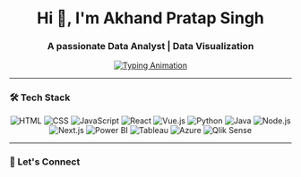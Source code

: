 <h1 align="center">Hi 👋, I'm Akhand Pratap Singh</h1>
<h3 align="center">A passionate Data Analyst | Data Visualization</h3>

<p align="center">
  <a href="https://github.com/AkhandPratapSingh">
    <img src="https://readme-typing-svg.demolab.com?font=Fira+Code&pause=1000&color=00FF00&center=true&vCenter=true&width=500&lines=Frontend+Developer;Software+Developer;A+Passionate+Data+Analyst;Problem+Solver" alt="Typing Animation" />
  </a>
</p>

---

### 🛠️ Tech Stack

<p align="center">
  <img src="https://img.shields.io/badge/HTML5-E34F26?style=for-the-badge&logo=html5&logoColor=white" alt="HTML" />
  <img src="https://img.shields.io/badge/CSS3-1572B6?style=for-the-badge&logo=css3&logoColor=white" alt="CSS" />
  <img src="https://img.shields.io/badge/JavaScript-F7DF1E?style=for-the-badge&logo=javascript&logoColor=black" alt="JavaScript" />
  <img src="https://img.shields.io/badge/React-20232A?style=for-the-badge&logo=react&logoColor=61DAFB" alt="React" />
  <img src="https://img.shields.io/badge/Vue.js-35495E?style=for-the-badge&logo=vue.js&logoColor=4FC08D" alt="Vue.js" />
  <img src="https://img.shields.io/badge/Python-3776AB?style=for-the-badge&logo=python&logoColor=white" alt="Python" />
  <img src="https://img.shields.io/badge/Java-ED8B00?style=for-the-badge&logo=java&logoColor=white" alt="Java" />
  <img src="https://img.shields.io/badge/Node.js-339933?style=for-the-badge&logo=node.js&logoColor=white" alt="Node.js" />
  <img src="https://img.shields.io/badge/Next.js-000000?style=for-the-badge&logo=next.js&logoColor=white" alt="Next.js" />
  <img src="https://img.shields.io/badge/Power%20BI-F2C811?style=for-the-badge&logo=powerbi&logoColor=black" alt="Power BI" />
  <img src="https://img.shields.io/badge/Tableau-E97627?style=for-the-badge&logo=tableau&logoColor=white" alt="Tableau" />
  <img src="https://img.shields.io/badge/Azure-0078D4?style=for-the-badge&logo=microsoft-azure&logoColor=white" alt="Azure" />
  <img src="https://img.shields.io/badge/Qlik%20Sense-009845?style=for-the-badge&logo=qlik&logoColor=white" alt="Qlik Sense" />
</p>

---

### 🌟 Let's Connect

<p align="center">
  <a href="https://www.linkedin.com/in/akhand-pratap-singh-74168a259/">
    <img src="https://img.shields.io/badge/Li
